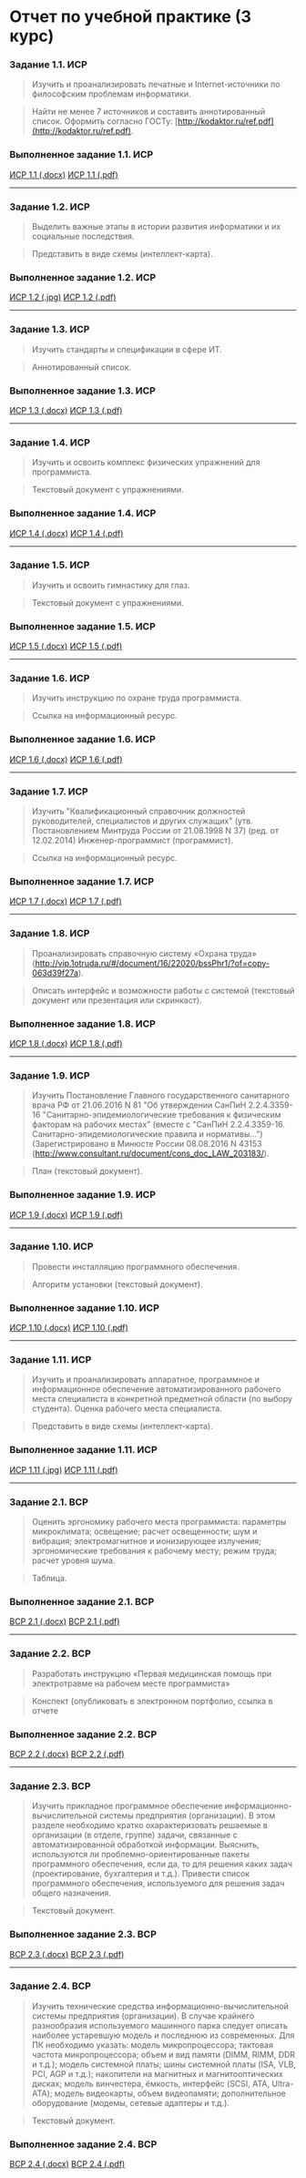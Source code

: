 # Отчет по учебной практике (3 курс)

### Задание 1.1. ИСР
      
> Изучить и проанализировать печатные и Internet-источники по философским проблемам информатики. 
  
> Найти не менее 7 источников и составить аннотированный список.
  Оформить согласно ГОСТу: [http://kodaktor.ru/ref.pdf](http://kodaktor.ru/ref.pdf).

### Выполненное задание 1.1. ИСР

[ИСР 1.1 (.docx)](https://github.com/MarinaSvistunova/study_practice_3/blob/master/files/%D0%A1%D0%B2%D0%B8%D1%81%D1%82%D1%83%D0%BD%D0%BE%D0%B2%D0%B0%2C%203%D0%98%D0%92%D0%A2%2C%20%D0%98%D0%A1%D0%A0%2C%201-1.docx)
[ИСР 1.1 (.pdf)](https://github.com/MarinaSvistunova/study_practice_3/blob/master/files/%D0%A1%D0%B2%D0%B8%D1%81%D1%82%D1%83%D0%BD%D0%BE%D0%B2%D0%B0%2C%203%D0%98%D0%92%D0%A2%2C%20%D0%98%D0%A1%D0%A0%2C%201-1.pdf)

---

### Задание 1.2. ИСР
    
> Выделить важные этапы в истории развития информатики и их социальные последствия.
      
> Представить в виде схемы (интеллект-карта).

### Выполненное задание 1.2. ИСР

[ИСР 1.2 (.jpg)](https://github.com/MarinaSvistunova/study_practice_3/blob/master/files/%D0%A1%D0%B2%D0%B8%D1%81%D1%82%D1%83%D0%BD%D0%BE%D0%B2%D0%B0%2C%203%D0%98%D0%92%D0%A2%2C%20%D0%98%D0%A1%D0%A0%2C%201-2.jpg)
[ИСР 1.2 (.pdf)](https://github.com/MarinaSvistunova/study_practice_3/blob/master/files/%D0%A1%D0%B2%D0%B8%D1%81%D1%82%D1%83%D0%BD%D0%BE%D0%B2%D0%B0%2C%203%D0%98%D0%92%D0%A2%2C%20%D0%98%D0%A1%D0%A0%2C%201-2.pdf)

---

### Задание 1.3. ИСР
      
> Изучить стандарты и спецификации в сфере ИТ.

> Аннотированный список.

### Выполненное задание 1.3. ИСР

[ИСР 1.3 (.docx)](https://github.com/MarinaSvistunova/study_practice_3/blob/master/files/%D0%A1%D0%B2%D0%B8%D1%81%D1%82%D1%83%D0%BD%D0%BE%D0%B2%D0%B0%2C%203%D0%98%D0%92%D0%A2%2C%20%D0%98%D0%A1%D0%A0%2C%201-3.docx)
[ИСР 1.3 (.pdf)](https://github.com/MarinaSvistunova/study_practice_3/blob/master/files/%D0%A1%D0%B2%D0%B8%D1%81%D1%82%D1%83%D0%BD%D0%BE%D0%B2%D0%B0%2C%203%D0%98%D0%92%D0%A2%2C%20%D0%98%D0%A1%D0%A0%2C%201-3.pdf)

---

### Задание 1.4. ИСР

> Изучить и освоить комплекс физических упражнений для программиста.
      
> Текстовый документ с упражнениями.

### Выполненное задание 1.4. ИСР

[ИСР 1.4 (.docx)](https://github.com/MarinaSvistunova/study_practice_3/blob/master/files/%D0%A1%D0%B2%D0%B8%D1%81%D1%82%D1%83%D0%BD%D0%BE%D0%B2%D0%B0%2C%203%D0%98%D0%92%D0%A2%2C%20%D0%98%D0%A1%D0%A0%2C%201-4.docx)
[ИСР 1.4 (.pdf)](https://github.com/MarinaSvistunova/study_practice_3/blob/master/files/%D0%A1%D0%B2%D0%B8%D1%81%D1%82%D1%83%D0%BD%D0%BE%D0%B2%D0%B0%2C%203%D0%98%D0%92%D0%A2%2C%20%D0%98%D0%A1%D0%A0%2C%201-4.pdf)

---

### Задание 1.5. ИСР
      
> Изучить и освоить гимнастику для глаз.
      
> Текстовый документ с упражнениями.

### Выполненное задание 1.5. ИСР

[ИСР 1.5 (.docx)](https://github.com/MarinaSvistunova/study_practice_3/blob/master/files/%D0%A1%D0%B2%D0%B8%D1%81%D1%82%D1%83%D0%BD%D0%BE%D0%B2%D0%B0%2C%203%D0%98%D0%92%D0%A2%2C%20%D0%98%D0%A1%D0%A0%2C%201-5.docx)
[ИСР 1.5 (.pdf)](https://github.com/MarinaSvistunova/study_practice_3/blob/master/files/%D0%A1%D0%B2%D0%B8%D1%81%D1%82%D1%83%D0%BD%D0%BE%D0%B2%D0%B0%2C%203%D0%98%D0%92%D0%A2%2C%20%D0%98%D0%A1%D0%A0%2C%201-5.pdf)

---

### Задание 1.6. ИСР
      
> Изучить инструкцию по охране труда программиста.
      
> Ссылка на информационный ресурс.

### Выполненное задание 1.6. ИСР

[ИСР 1.6 (.docx)](https://github.com/MarinaSvistunova/study_practice_3/blob/master/files/%D0%A1%D0%B2%D0%B8%D1%81%D1%82%D1%83%D0%BD%D0%BE%D0%B2%D0%B0%2C%203%D0%98%D0%92%D0%A2%2C%20%D0%98%D0%A1%D0%A0%2C%201-6.docx)
[ИСР 1.6 (.pdf)](https://github.com/MarinaSvistunova/study_practice_3/blob/master/files/%D0%A1%D0%B2%D0%B8%D1%81%D1%82%D1%83%D0%BD%D0%BE%D0%B2%D0%B0%2C%203%D0%98%D0%92%D0%A2%2C%20%D0%98%D0%A1%D0%A0%2C%201-6.pdf)

---

### Задание 1.7. ИСР
      
> Изучить "Квалификационный справочник должностей руководителей, специалистов и других служащих" (утв. Постановлением Минтруда России от 21.08.1998 N 37) (ред. от 12.02.2014) Инженер-программист (программист).
      
> Ссылка на информационный ресурс.

### Выполненное задание 1.7. ИСР

[ИСР 1.7 (.docx)](https://github.com/MarinaSvistunova/study_practice_3/blob/master/files/%D0%A1%D0%B2%D0%B8%D1%81%D1%82%D1%83%D0%BD%D0%BE%D0%B2%D0%B0%2C%203%D0%98%D0%92%D0%A2%2C%20%D0%98%D0%A1%D0%A0%2C%201-7.docx)
[ИСР 1.7 (.pdf)](https://github.com/MarinaSvistunova/study_practice_3/blob/master/files/%D0%A1%D0%B2%D0%B8%D1%81%D1%82%D1%83%D0%BD%D0%BE%D0%B2%D0%B0%2C%203%D0%98%D0%92%D0%A2%2C%20%D0%98%D0%A1%D0%A0%2C%201-7.pdf)

---

### Задание 1.8. ИСР
      
> Проанализировать справочную систему «Охрана труда» (http://vip.1otruda.ru/#/document/16/22020/bssPhr1/?of=copy-063d39f27a).
      
> Описать интерфейс и возможности работы с системой (текстовый документ или презентация или скринкаст).

### Выполненное задание 1.8. ИСР

[ИСР 1.8 (.docx)](https://github.com/MarinaSvistunova/study_practice_3/blob/master/files/%D0%A1%D0%B2%D0%B8%D1%81%D1%82%D1%83%D0%BD%D0%BE%D0%B2%D0%B0%2C%203%D0%98%D0%92%D0%A2%2C%20%D0%98%D0%A1%D0%A0%2C%201-8.docx)
[ИСР 1.8 (.pdf)](https://github.com/MarinaSvistunova/study_practice_3/blob/master/files/%D0%A1%D0%B2%D0%B8%D1%81%D1%82%D1%83%D0%BD%D0%BE%D0%B2%D0%B0%2C%203%D0%98%D0%92%D0%A2%2C%20%D0%98%D0%A1%D0%A0%2C%201-8.pdf)

---

### Задание 1.9. ИСР
      
> Изучить Постановление Главного государственного санитарного врача РФ от 21.06.2016 N 81 "Об утверждении СанПиН 2.2.4.3359-16 "Санитарно-эпидемиологические требования к физическим факторам на рабочих местах" (вместе с "СанПиН 2.2.4.3359-16. Санитарно-эпидемиологические правила и нормативы...") (Зарегистрировано в Минюсте России 08.08.2016 N 43153 (http://www.consultant.ru/document/cons_doc_LAW_203183/).
      
> План (текстовый документ).

### Выполненное задание 1.9. ИСР

[ИСР 1.9 (.docx)](https://github.com/MarinaSvistunova/study_practice_3/blob/master/files/%D0%A1%D0%B2%D0%B8%D1%81%D1%82%D1%83%D0%BD%D0%BE%D0%B2%D0%B0%2C%203%D0%98%D0%92%D0%A2%2C%20%D0%98%D0%A1%D0%A0%2C%201-9.docx)
[ИСР 1.9 (.pdf)](https://github.com/MarinaSvistunova/study_practice_3/blob/master/files/%D0%A1%D0%B2%D0%B8%D1%81%D1%82%D1%83%D0%BD%D0%BE%D0%B2%D0%B0%2C%203%D0%98%D0%92%D0%A2%2C%20%D0%98%D0%A1%D0%A0%2C%201-9.pdf)

---

### Задание 1.10. ИСР
      
> Провести инсталляцию программного обеспечения.

> Алгоритм установки (текстовый документ).

### Выполненное задание 1.10. ИСР

[ИСР 1.10 (.docx)](https://github.com/MarinaSvistunova/study_practice_3/blob/master/files/%D0%A1%D0%B2%D0%B8%D1%81%D1%82%D1%83%D0%BD%D0%BE%D0%B2%D0%B0%2C%203%D0%98%D0%92%D0%A2%2C%20%D0%98%D0%A1%D0%A0%2C%201-10.docx)
[ИСР 1.10 (.pdf)](https://github.com/MarinaSvistunova/study_practice_3/blob/master/files/%D0%A1%D0%B2%D0%B8%D1%81%D1%82%D1%83%D0%BD%D0%BE%D0%B2%D0%B0%2C%203%D0%98%D0%92%D0%A2%2C%20%D0%98%D0%A1%D0%A0%2C%201-10.pdf)

---

### Задание 1.11. ИСР
      
> Изучить и проанализировать аппаратное, программное и информационное обеспечение автоматизированного рабочего места специалиста в конкретной предметной области (по выбору студента). Оценка рабочего места специалиста.

> Представить в виде схемы (интеллект-карта).

### Выполненное задание 1.11. ИСР

[ИСР 1.11 (.jpg)](https://github.com/MarinaSvistunova/study_practice_3/blob/master/files/%D0%A1%D0%B2%D0%B8%D1%81%D1%82%D1%83%D0%BD%D0%BE%D0%B2%D0%B0%2C%203%D0%98%D0%92%D0%A2%2C%20%D0%98%D0%A1%D0%A0%2C%201-11.jpg)
[ИСР 1.11 (.pdf)](https://github.com/MarinaSvistunova/study_practice_3/blob/master/files/%D0%A1%D0%B2%D0%B8%D1%81%D1%82%D1%83%D0%BD%D0%BE%D0%B2%D0%B0%2C%203%D0%98%D0%92%D0%A2%2C%20%D0%98%D0%A1%D0%A0%2C%201-11.pdf)

---

### Задание 2.1. ВСР
      
> Оценить эргономику рабочего места программиста: параметры микроклимата; освещение; расчет освещенности; шум и вибрация; электромагнитное и ионизирующее излучения; эргономические требования к рабочему месту; режим труда; расчет уровня шума.
      
> Таблица.
      
### Выполненное задание 2.1. ВСР

[ВСР 2.1 (.docx)](https://github.com/MarinaSvistunova/study_practice_3/blob/master/files/%D0%A1%D0%B2%D0%B8%D1%81%D1%82%D1%83%D0%BD%D0%BE%D0%B2%D0%B0%2C%203%D0%98%D0%92%D0%A2%2C%20%D0%92%D0%A1%D0%A0%2C%202-1.docx)
[ВСР 2.1 (.pdf)](https://github.com/MarinaSvistunova/study_practice_3/blob/master/files/%D0%A1%D0%B2%D0%B8%D1%81%D1%82%D1%83%D0%BD%D0%BE%D0%B2%D0%B0%2C%203%D0%98%D0%92%D0%A2%2C%20%D0%92%D0%A1%D0%A0%2C%202-1.pdf)

---

### Задание 2.2. ВСР
      
> Разработать инструкцию «Первая медицинская помощь при электротравме на рабочем месте программиста»

> Конспект (опубликовать в электронном портфолио, ссылка в отчете

### Выполненное задание 2.2. ВСР

[ВСР 2.2 (.docx)](https://github.com/MarinaSvistunova/study_practice_3/blob/master/files/%D0%A1%D0%B2%D0%B8%D1%81%D1%82%D1%83%D0%BD%D0%BE%D0%B2%D0%B0%2C%203%D0%98%D0%92%D0%A2%2C%20%D0%92%D0%A1%D0%A0%2C%202-2.docx)
[ВСР 2.2 (.pdf)](https://github.com/MarinaSvistunova/study_practice_3/blob/master/files/%D0%A1%D0%B2%D0%B8%D1%81%D1%82%D1%83%D0%BD%D0%BE%D0%B2%D0%B0%2C%203%D0%98%D0%92%D0%A2%2C%20%D0%92%D0%A1%D0%A0%2C%202-2.pdf)

---

### Задание 2.3. ВСР

> Изучить прикладное программное обеспечение информационно-вычислительной системы предприятия (организации). В этом разделе необходимо кратко охарактеризовать решаемые в организации (в отделе, группе) задачи, связанные с автоматизированной обработкой информации. Выяснить, используются ли проблемно-ориентированные пакеты программного обеспечения, если да, то для решения каких задач (проектирование, бухгалтерия и т.д.). Привести список программного обеспечения, используемого для решения задач общего назначения.

> Текстовый документ.

### Выполненное задание 2.3. ВСР

[ВСР 2.3 (.docx)](https://github.com/MarinaSvistunova/study_practice_3/blob/master/files/%D0%A1%D0%B2%D0%B8%D1%81%D1%82%D1%83%D0%BD%D0%BE%D0%B2%D0%B0%2C%203%D0%98%D0%92%D0%A2%2C%20%D0%92%D0%A1%D0%A0%2C%202-3.docx)
[ВСР 2.3 (.pdf)](https://github.com/MarinaSvistunova/study_practice_3/blob/master/files/%D0%A1%D0%B2%D0%B8%D1%81%D1%82%D1%83%D0%BD%D0%BE%D0%B2%D0%B0%2C%203%D0%98%D0%92%D0%A2%2C%20%D0%92%D0%A1%D0%A0%2C%202-3.pdf)

---

### Задание 2.4. ВСР

> Изучить технические средства информационно-вычислительной системы предприятия (организации). В случае крайнего разнообразия используемого машинного парка следует описать наиболее устаревшую модель и последнюю из современных. Для ПК необходимо указать: модель микропроцессора; тактовая частота микропроцессора; объем и вид памяти (DIMM, RIMM, DDR и т.д.); модель системной платы; шины системной платы (ISA, VLB, PCI, AGP и т.д.); накопители на магнитных и магнитооптических дисках; модель винчестера, ёмкость, интерфейс (SCSI, ATA, Ultra-ATA); модель видеокарты, объем видеопамяти; дополнительное оборудование (модемы, сетевые адаптеры и т.д.).

> Текстовый документ.

### Выполненное задание 2.4. ВСР

[ВСР 2.4 (.docx)](https://github.com/MarinaSvistunova/study_practice_3/blob/master/files/%D0%A1%D0%B2%D0%B8%D1%81%D1%82%D1%83%D0%BD%D0%BE%D0%B2%D0%B0%2C%203%D0%98%D0%92%D0%A2%2C%20%D0%92%D0%A1%D0%A0%2C%202-4.docx)
[ВСР 2.4 (.pdf)](https://github.com/MarinaSvistunova/study_practice_3/blob/master/files/%D0%A1%D0%B2%D0%B8%D1%81%D1%82%D1%83%D0%BD%D0%BE%D0%B2%D0%B0%2C%203%D0%98%D0%92%D0%A2%2C%20%D0%92%D0%A1%D0%A0%2C%202-4.pdf)
